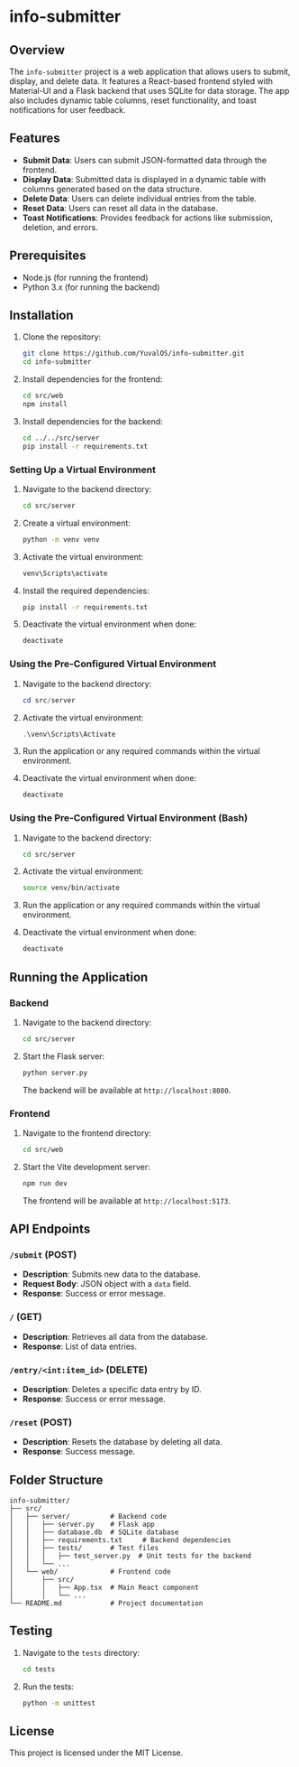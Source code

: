 # info-submitter

## Overview

The `info-submitter` project is a web application that allows users to submit, display, and delete data. It features a React-based frontend styled with Material-UI and a Flask backend that uses SQLite for data storage. The app also includes dynamic table columns, reset functionality, and toast notifications for user feedback.

## Features

- **Submit Data**: Users can submit JSON-formatted data through the frontend.
- **Display Data**: Submitted data is displayed in a dynamic table with columns generated based on the data structure.
- **Delete Data**: Users can delete individual entries from the table.
- **Reset Data**: Users can reset all data in the database.
- **Toast Notifications**: Provides feedback for actions like submission, deletion, and errors.

## Prerequisites

- Node.js (for running the frontend)
- Python 3.x (for running the backend)

## Installation

1. Clone the repository:
   ```bash
   git clone https://github.com/YuvalOS/info-submitter.git
   cd info-submitter
   ```

2. Install dependencies for the frontend:
   ```bash
   cd src/web
   npm install
   ```

3. Install dependencies for the backend:
   ```bash
   cd ../../src/server
   pip install -r requirements.txt
   ```

### Setting Up a Virtual Environment

1. Navigate to the backend directory:
   ```bash
   cd src/server
   ```

2. Create a virtual environment:
   ```bash
   python -m venv venv
   ```

3. Activate the virtual environment:
   ```bash
   venv\Scripts\activate
   ```

4. Install the required dependencies:
   ```bash
   pip install -r requirements.txt
   ```

5. Deactivate the virtual environment when done:
   ```bash
   deactivate
   ```

### Using the Pre-Configured Virtual Environment

1. Navigate to the backend directory:
   ```powershell
   cd src/server
   ```

2. Activate the virtual environment:
   ```powershell
   .\venv\Scripts\Activate
   ```

3. Run the application or any required commands within the virtual environment.

4. Deactivate the virtual environment when done:
   ```powershell
   deactivate
   ```

### Using the Pre-Configured Virtual Environment (Bash)

1. Navigate to the backend directory:
   ```bash
   cd src/server
   ```

2. Activate the virtual environment:
   ```bash
   source venv/bin/activate
   ```

3. Run the application or any required commands within the virtual environment.

4. Deactivate the virtual environment when done:
   ```bash
   deactivate
   ```

## Running the Application

### Backend

1. Navigate to the backend directory:
   ```bash
   cd src/server
   ```

2. Start the Flask server:
   ```bash
   python server.py
   ```

   The backend will be available at `http://localhost:8080`.

### Frontend

1. Navigate to the frontend directory:
   ```bash
   cd src/web
   ```

2. Start the Vite development server:
   ```bash
   npm run dev
   ```

   The frontend will be available at `http://localhost:5173`.

## API Endpoints

### `/submit` (POST)
- **Description**: Submits new data to the database.
- **Request Body**: JSON object with a `data` field.
- **Response**: Success or error message.

### `/` (GET)
- **Description**: Retrieves all data from the database.
- **Response**: List of data entries.

### `/entry/<int:item_id>` (DELETE)
- **Description**: Deletes a specific data entry by ID.
- **Response**: Success or error message.

### `/reset` (POST)
- **Description**: Resets the database by deleting all data.
- **Response**: Success message.

## Folder Structure

```
info-submitter/
├── src/
│   ├── server/          # Backend code
│   │   ├── server.py    # Flask app
│   │   ├── database.db  # SQLite database
│   │   ├── requirements.txt     # Backend dependencies
│   │   ├── tests/       # Test files
│   │   │   ├── test_server.py  # Unit tests for the backend
│   │   └── ...
│   └── web/             # Frontend code
│       ├── src/
│       │   ├── App.tsx  # Main React component
│       │   └── ...
└── README.md            # Project documentation
```

## Testing

1. Navigate to the `tests` directory:
   ```bash
   cd tests
   ```

2. Run the tests:
   ```bash
   python -m unittest
   ```

## License

This project is licensed under the MIT License.